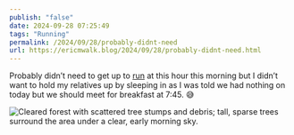 ```yaml
---
publish: "false"
date: 2024-09-28 07:25:49
tags: "Running"
permalink: /2024/09/28/probably-didnt-need
url: https://ericmwalk.blog/2024/09/28/probably-didnt-need.html
---
```


Probably didn’t need to get up to [run](https://strava.com/activities/12522970322) at this hour this morning but I didn’t want to hold my relatives up by sleeping in as I was told we had nothing on today but we should meet for breakfast at 7:45. 😅

![Cleared forest with scattered tree stumps and debris; tall, sparse trees surround the area under a clear, early morning sky.](https://ericmwalk.blog/uploads/2024/cdda873c92.jpeg)